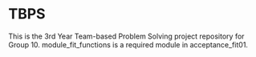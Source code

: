 # TBPS
This is the 3rd Year Team-based Problem Solving project repository for Group 10. 
module_fit_functions is a required module in acceptance_fit01.
